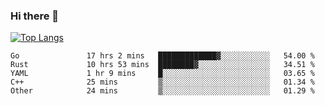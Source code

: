 ### Hi there 👋

<!--
**3Xpl0it3r/3Xpl0it3r** is a ✨ _special_ ✨ repository because its `README.md` (this file) appears on your GitHub profile.

Here are some ideas to get you started:

- 🔭 I’m currently working on ...
- 🌱 I’m currently learning ...
- 👯 I’m looking to collaborate on ...
- 🤔 I’m looking for help with ...
- 💬 Ask me about ...
- 📫 How to reach me: ...
- 😄 Pronouns: ...
- ⚡ Fun fact: ...
-->


[![Top Langs](https://github-readme-stats.vercel.app/api/top-langs/?username=3Xpl0it3r&layout=compact)](https://github.com/3Xpl0it3r/3Xpl0it3r)

<!--START_SECTION:waka-->

```text
Go               17 hrs 2 mins   █████████████▓░░░░░░░░░░░   54.00 %
Rust             10 hrs 53 mins  ████████▓░░░░░░░░░░░░░░░░   34.51 %
YAML             1 hr 9 mins     █░░░░░░░░░░░░░░░░░░░░░░░░   03.65 %
C++              25 mins         ▒░░░░░░░░░░░░░░░░░░░░░░░░   01.34 %
Other            24 mins         ▒░░░░░░░░░░░░░░░░░░░░░░░░   01.29 %
```

<!--END_SECTION:waka-->
